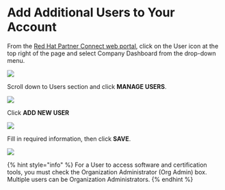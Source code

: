 # Add Additional Users to Your Account

From the [Red Hat Partner Connect web portal](https://connect.redhat.com/), click on the User icon at the top right of the page and select Company Dashboard from the drop-down menu.

![](https://lh6.googleusercontent.com/l7ANFnXm5XzPpfeJYDZJdoDhEMrc0bZmpdy8cqtB9Hz53syYrnPcONB2MVXZ83CZDKIDCDQZ9kcCVKbXH85z61AtD8-t0Qb9-MdWyxmDuc82xk9F0Z2zXI6ccFsu2QMtBjIDfMnf)

Scroll down to Users section and click **MANAGE USERS**.

![](https://lh3.googleusercontent.com/4u4RJ3m3LGyBsoYnsWGUvIb9RkgP5ULEaEKDk9LVPBaHDJbo4w9VMQA2-VsQGdXG2YeowcwMP6Ma4MkP4i0s64VWrCN0Epu6Yhglz9aMGM7_UBtsHWyy4pe0XmQSWcTgR5M8BcZp)

Click **ADD NEW USER**

![](https://lh6.googleusercontent.com/mS7ECNjmMr9N2Tkih0MmrfAegw6MbZErrFTewxvJmKR0fawkb2pLCzJsXC435NgCuG0yrRNQ2ccSX3RCO74dJLtkQ4QuEgrP1lzpJNzfWByat-Jvw0eAqFbrHtKxGs682tm9dvhk)

Fill in required information, then click **SAVE**.

![](https://lh3.googleusercontent.com/yTH0rXdZW23xER4T_BQ5aOl97RqdHTYxyQG78oe89rNPKyf027-SNckR_TYkVv6jpCJVLZeS-6lSEVK0VO25A-KoQR-eWH5d9eSoo4najddltktUmgon4t6zo2ZyPWJ_bFVWq8e6)

{% hint style="info" %}
For a User to access software and certification tools, you must check the Organization Administrator \(Org Admin\) box. Multiple users can be Organization Administrators.
{% endhint %}

